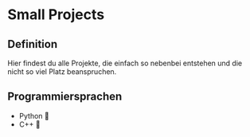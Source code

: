 # Small Projects
## Definition
Hier findest du alle Projekte, die einfach so nebenbei entstehen und die nicht so viel Platz beanspruchen.
## Programmiersprachen
- Python :snake:
- C++ :minidisc:
